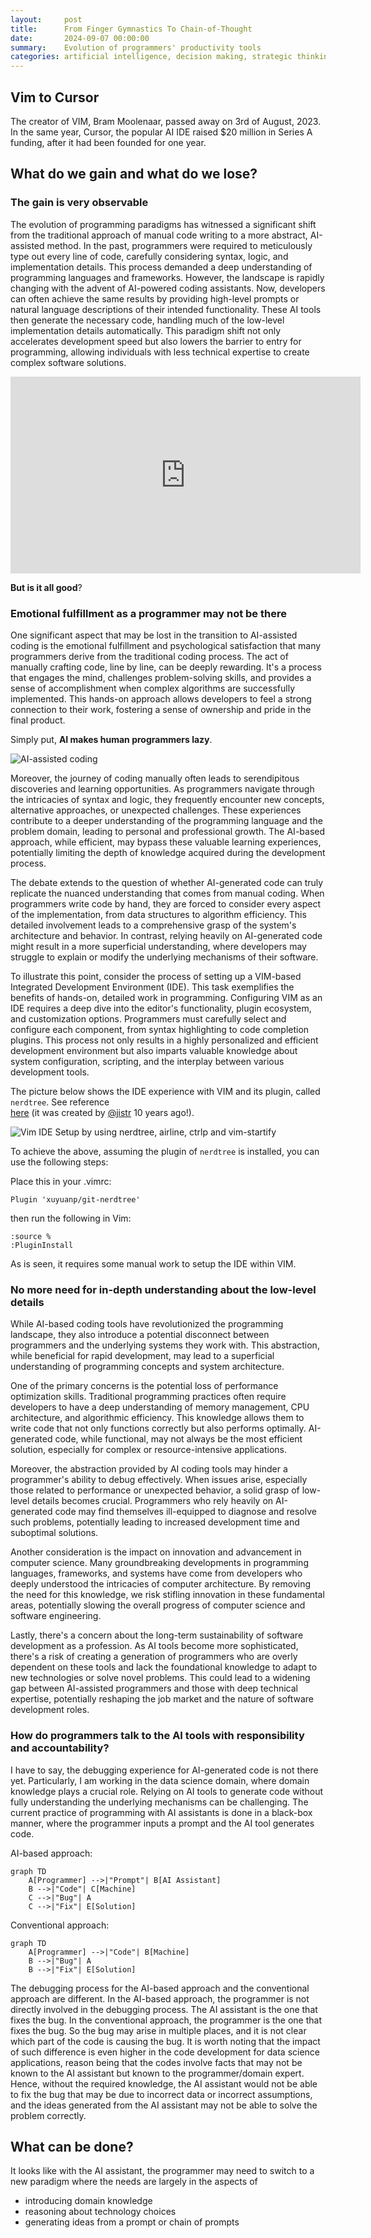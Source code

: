 ```yaml
---
layout:     post
title:      From Finger Gymnastics To Chain-of-Thought
date:       2024-09-07 00:00:00
summary:    Evolution of programmers' productivity tools 
categories: artificial intelligence, decision making, strategic thinking, change management
---
```


## Vim to Cursor

The creator of VIM, Bram Moolenaar, passed away on 3rd of August, 2023. In the
same year, Cursor, the popular AI IDE raised $20 million in Series A funding,
after it had been founded for one year.

## What do we gain and what do we lose?

### The gain is very observable

The evolution of programming paradigms has witnessed a significant shift from the traditional approach of manual code
writing to a more abstract, AI-assisted method. In the past, programmers were required to meticulously type out every
line of code, carefully considering syntax, logic, and implementation details. This process demanded a deep
understanding of programming languages and frameworks. However, the landscape is rapidly changing with the advent of
AI-powered coding assistants. Now, developers can often achieve the same results by providing high-level prompts or
natural language descriptions of their intended functionality. These AI tools then generate the necessary code, handling
much of the low-level implementation details automatically. This paradigm shift not only accelerates development speed
but also lowers the barrier to entry for programming, allowing individuals with less technical expertise to create
complex software solutions.

<iframe width="560" height="315" src="https://www.youtube.com/embed/o5uvDZ8srHA" title="YouTube video player" frameborder="0" allow="accelerometer; autoplay; clipboard-write; encrypted-media; gyroscope; picture-in-picture; web-share" allowfullscreen></iframe>

**But is it all good**?

### Emotional fulfillment as a programmer may not be there

One significant aspect that may be lost in the transition to AI-assisted coding is the emotional fulfillment and
psychological satisfaction that many programmers derive from the traditional coding process. The act of manually
crafting code, line by line, can be deeply rewarding. It's a process that engages the mind, challenges problem-solving
skills, and provides a sense of accomplishment when complex algorithms are successfully implemented. This hands-on
approach allows developers to feel a strong connection to their work, fostering a sense of ownership and pride in the
final product.

Simply put, **AI makes human programmers lazy**. 

![AI-assisted coding](https://compote.slate.com/images/fe8e6b45-1ea0-45db-ade4-7ce00647041b.jpeg?crop=1560%2C1040%2Cx0%2Cy0&width=840)

Moreover, the journey of coding manually often leads to serendipitous discoveries and learning opportunities. As
programmers navigate through the intricacies of syntax and logic, they frequently encounter new concepts, alternative
approaches, or unexpected challenges. These experiences contribute to a deeper understanding of the programming language
and the problem domain, leading to personal and professional growth. The AI-based approach, while efficient, may bypass
these valuable learning experiences, potentially limiting the depth of knowledge acquired during the development
process.

The debate extends to the question of whether AI-generated code can truly replicate the nuanced understanding that comes
from manual coding. When programmers write code by hand, they are forced to consider every aspect of the implementation,
from data structures to algorithm efficiency. This detailed involvement leads to a comprehensive grasp of the system's
architecture and behavior. In contrast, relying heavily on AI-generated code might result in a more superficial
understanding, where developers may struggle to explain or modify the underlying mechanisms of their software.

To illustrate this point, consider the process of setting up a VIM-based Integrated Development Environment (IDE). This
task exemplifies the benefits of hands-on, detailed work in programming. Configuring VIM as an IDE requires a deep dive
into the editor's functionality, plugin ecosystem, and customization options. Programmers must carefully select and
configure each component, from syntax highlighting to code completion plugins. This process not only results in a highly
personalized and efficient development environment but also imparts valuable knowledge about system configuration,
scripting, and the interplay between various development tools.

The picture below shows the IDE experience with VIM and its plugin, called `nerdtree`. See reference  
[here](https://vimawesome.com/plugin/git-nerdtree) (it was created by
[@jistr](https://github.com/jistr) 10 years ago!).

![Vim IDE Setup by using nerdtree, airline, ctrlp and vim-startify](https://i.imgur.com/jSCwGjU.gif?1)

To achieve the above, assuming the plugin of `nerdtree` is installed, you can use the following steps:

Place this in your .vimrc:

```vim
Plugin 'xuyuanp/git-nerdtree'
```

then run the following in Vim:

```vim
:source %
:PluginInstall
```
As is seen, it requires some manual work to setup the IDE within VIM. 

### No more need for in-depth understanding about the low-level details

While AI-based coding tools have revolutionized the programming landscape, they
also introduce a potential disconnect between programmers and the underlying
systems they work with. This abstraction, while beneficial for rapid
development, may lead to a superficial understanding of programming concepts and
system architecture.

One of the primary concerns is the potential loss of performance optimization
skills. Traditional programming practices often require developers to have a
deep understanding of memory management, CPU architecture, and algorithmic
efficiency. This knowledge allows them to write code that not only functions
correctly but also performs optimally. AI-generated code, while functional, may
not always be the most efficient solution, especially for complex or
resource-intensive applications.

Moreover, the abstraction provided by AI coding tools may hinder a programmer's
ability to debug effectively. When issues arise, especially those related to
performance or unexpected behavior, a solid grasp of low-level details becomes
crucial. Programmers who rely heavily on AI-generated code may find themselves
ill-equipped to diagnose and resolve such problems, potentially leading to
increased development time and suboptimal solutions.

Another consideration is the impact on innovation and advancement in computer
science. Many groundbreaking developments in programming languages, frameworks,
and systems have come from developers who deeply understood the intricacies of
computer architecture. By removing the need for this knowledge, we risk stifling
innovation in these fundamental areas, potentially slowing the overall progress
of computer science and software engineering.

Lastly, there's a concern about the long-term sustainability of software
development as a profession. As AI tools become more sophisticated, there's a
risk of creating a generation of programmers who are overly dependent on these
tools and lack the foundational knowledge to adapt to new technologies or solve
novel problems. This could lead to a widening gap between AI-assisted
programmers and those with deep technical expertise, potentially reshaping the
job market and the nature of software development roles.

### How do programmers talk to the AI tools with responsibility and accountability?

I have to say, the debugging experience for AI-generated code is not there yet.
Particularly, I am working in the data science domain, where domain knowledge
plays a crucial role. Relying on AI tools to generate code without fully
understanding the underlying mechanisms can be challenging. The current practice
of programming with AI assistants is done in a black-box manner, where the
programmer inputs a prompt and the AI tool generates code. 

AI-based approach:
```mermaid
graph TD
    A[Programmer] -->|"Prompt"| B[AI Assistant]
    B -->|"Code"| C[Machine]
    C -->|"Bug"| A
    C -->|"Fix"| E[Solution]
```

Conventional approach:
```mermaid
graph TD
    A[Programmer] -->|"Code"| B[Machine]
    B -->|"Bug"| A
    B -->|"Fix"| E[Solution]
```

The debugging process for the AI-based approach and the conventional approach are different. In the AI-based approach,
the programmer is not directly involved in the debugging process. The AI assistant is the one that fixes the bug. In the
conventional approach, the programmer is the one that fixes the bug. So the bug may arise in multiple places, and it is
not clear which part of the code is causing the bug. It is worth noting that the impact of such difference is even
higher in the code development for data science applications, reason being that the codes involve facts that may not be
known to the AI assistant but known to the programmer/domain expert. Hence, without the required knowledge, the AI
assistant would not be able to fix the bug that may be due to incorrect data or incorrect assumptions, and the ideas
generated from the AI assistant may not be able to solve the problem correctly.


## What can be done?

It looks like with the AI assistant, the programmer may need to switch to a new paradigm where the needs are largely in the aspects of 
- introducing domain knowledge 
- reasoning about technology choices
- generating ideas from a prompt or chain of prompts